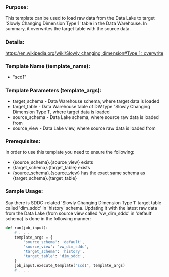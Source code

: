 ### Purpose:

This template can be used to load raw data from the Data Lake to target 'Slowly Changing Dimension Type 1' table in the Data Warehouse.
In summary, it overwrites the target table with the source data.

### Details:
  <https://en.wikipedia.org/wiki/Slowly_changing_dimension#Type_1:_overwrite>

### Template Name (template_name):

- "scd1"

### Template Parameters (template_args):

- target_schema   - Data Warehouse schema, where target data is loaded
- target_table    - Data Warehouse table of DW type 'Slowly Changing Dimension Type 1', where target data is loaded
- source_schema   - Data Lake schema, where source raw data is loaded from
- source_view     - Data Lake view, where source raw data is loaded from

### Prerequisites:

In order to use this template you need to ensure the following:
- {source_schema}.{source_view} exists
- {target_schema}.{target_table} exists
- {source_schema}.{source_view} has the exact same schema as {target_schema}.{target_table}

### Sample Usage:

Say there is SDDC-related 'Slowly Changing Dimension Type 1' target table called 'dim_sddc' in 'history' schema.
Updating it with the latest raw data from the Data Lake (from source view called 'vw_dim_sddc' in 'default' schema) is done in the following manner:

```python
def run(job_input):
    # . . .
    template_args = {
        'source_schema': 'default',
        'source_view': 'vw_dim_sddc',
        'target_schema': 'history',
        'target_table': 'dim_sddc',
    }
    job_input.execute_template("scd1", template_args)
    # . . .
```

